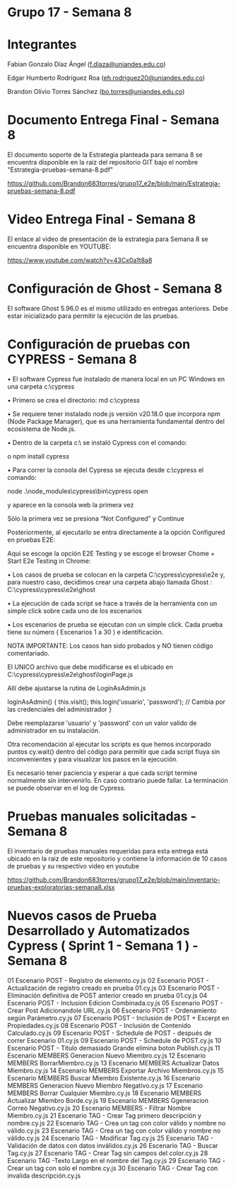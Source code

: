 # Grupo 17 - Semana 8

# Integrantes

Fabian Gonzalo Díaz Ángel (f.diaza@uniandes.edu.co)

Edgar Humberto Rodríguez Roa (eh.rodriguez20@uniandes.edu.co)

Brandon Olivio Torres Sánchez (bo.torres@uniandes.edu.co)

# Documento Entrega Final - Semana 8

El documento soporte de la Estrategia planteada para semana 8 se encuentra disponible en la raiz del repositorio GIT bajo el nombre "Estrategia-pruebas-semana-8.pdf"

https://github.com/Brandon683torres/grupo17_e2e/blob/main/Estrategia-pruebas-semana-8.pdf

# Video Entrega Final - Semana 8

El enlace al video de presentación de la estrategia para Semana 8 se encuentra disponible en YOUTUBE:

https://www.youtube.com/watch?v=43Cx0a1t8a8

# Configuración de Ghost - Semana 8

El software Ghost 5.96.0 es el mismo utilizado en entregas anteriores. Debe estar inicializado para permitir la ejecución de las pruebas.

# Configuración de pruebas con CYPRESS - Semana 8

•	El software Cypress fue instalado de manera local en un PC Windows en una carpeta c:\cypress

•	Primero se crea el directorio: md c:\cypress

•	Se requiere tener instalado node.js versión v20.18.0 que incorpora npm (Node Package Manager), que es una herramienta fundamental dentro del ecosistema de Node.js.

•	Dentro de la carpeta c:\ se instaló Cypress con el comando:

o	npm install cypress

•	Para correr la consola del Cypress se ejecuta desde c:\cypress el comando:

node  .\node_modules\cypress\bin\cypress open    

y aparece en la consola web la primera vez

Sólo la primera vez se presiona “Not Configured” y Continue

Posteriormente, al ejecutarlo se entra directamente a la opción Configured en pruebas E2E:

Aquí se escoge la opción E2E Testing y se escoge el browser Chome + Start E2e Testing in Chrome:

•	Los casos de prueba se colocan en la carpeta C:\cypress\cypress\e2e y, para nuestro caso, decidimos crear una carpeta abajo llamada Ghost : C:\cypress\cypress\e2e\ghost

•	La ejecución de cada script se hace a través de la herramienta con un simple click sobre cada uno de los escenarios

•	Los escenarios de prueba se ejecutan con un simple click. Cada prueba tiene su número ( Escenarios 1 a 30 ) e identificación.

NOTA IMPORTANTE: Los casos han sido probados y NO tienen código comentariado.

El UNICO archivo que debe modificarse es el ubicado en C:\cypress\cypress\e2e\ghost\loginPage.js

Allí debe ajustarse la rutina de LoginAsAdmin.js

  loginAsAdmin() {
    this.visit();
    this.login('usuario', 'password'); // Cambia por las credenciales del administrador
  }

Debe reemplazarse 'usuario' y 'password' con un valor valido de administrador en su instalación.

Otra recomendación al ejecutar los scripts es que hemos incorporado puntos cy.wait() dentro del código para permitir que cada script fluya sin inconvenientes y para visualizar los pasos en la ejecución.

Es necesario tener paciencia y esperar a que cada script termine normalmente sin intervenirlo. En caso contrario puede fallar. La terminación se puede observar en el log de Cypress.

# Pruebas manuales solicitadas - Semana 8
 
El inventario de pruebas manuales requeridas para esta entrega está ubicado en la raiz de este repositorio y contiene la información de 10 casos de pruebas y su respectivo video en youtube

https://github.com/Brandon683torres/grupo17_e2e/blob/main/inventario-pruebas-exploratorias-semana8.xlsx

# Nuevos casos de Prueba Desarrollado y Automatizados Cypress ( Sprint 1 - Semana 1 ) - Semana 8

01 Escenario POST - Registro de elemento.cy.js
02 Escenario POST - Actualización de registro creado en prueba 01.cy.js
03 Escenario POST - Eliminación definitiva de POST anterior creado en prueba 01.cy.js
04 Escenario POST - Inclusion Edicion Combinada.cy.js
05 Escenario POST - Crear Post Adicionandole URL.cy.js
06 Escenario POST - Ordenamiento según Parámetro.cy.js
07 Escenario POST - Inclusión de POST + Excerpt en Propiedades.cy.js
08 Escenario POST - Inclusión de Contenido Calculado.cy.js
09 Escenario POST - Schedule de POST - después de correr Escenario 01.cy.js
09 Escenario POST - Schedule de POST.cy.js
10 Escenario POST - Titulo demasiado Grande elimina boton Publish.cy.js
11 Escenario MEMBERS  Generacion Nuevo Miembro.cy.js
12 Escenario MEMBERS BorrarMiembro.cy.js
13 Escenario MEMBERS Actualizar Datos Miembro.cy.js
14 Escenario MEMBERS  Exportar Archivo Miembros.cy.js
15 Escenario MEMBERS Buscar Miembro Existente.cy.js
16 Escenario MEMBERS Generacion Nuevo Miembro Negativo.cy.js
17 Escenario MEMBERS Borrar Cualquier Miembro.cy.js
18 Escenario MEMBERS  Actualizar Miembro Borde.cy.js
19 Escenario MEMBERS Ggeneracion Correo Negativo.cy.js
20 Escenario MEMBERS - Filtrar Nombre Miembro.cy.js
21 Escenario TAG - Crear Tag primero descripción y nombre.cy.js
22 Escenario TAG - Crea un tag con color válido y nombre no válido.cy.js
23 Escenario TAG - Crea un tag con color válido y nombre no válido.cy.js
24 Escenario TAG - Modificar Tag.cy.js
25 Escenario TAG - Validación de datos con datos inválidos.cy.js
26 Escenario TAG - Buscar Tag.cy.js
27 Escenario TAG - Crear Tag sin campos del color.cy.js
28 Escenario TAG -Texto Largo en el nombre del Tag.cy.js
29 Escenario TAG -Crear un tag con solo el nombre.cy.js
30 Escenario TAG - Crear Tag con invalida descripción.cy.js








